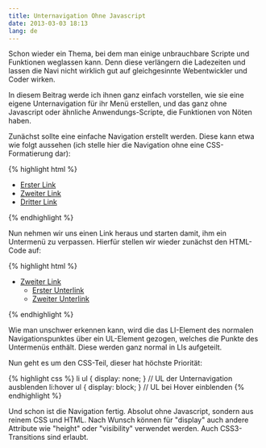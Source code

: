 ```yaml
---
title: Unternavigation Ohne Javascript
date: 2013-03-03 18:13
lang: de
---
```


Schon wieder ein Thema, bei dem man einige unbrauchbare Scripte und Funktionen weglassen kann. Denn diese verlängern die Ladezeiten und lassen die Navi nicht wirklich gut auf gleichgesinnte Webentwickler und Coder wirken.

In diesem Beitrag werde ich ihnen ganz einfach vorstellen, wie sie eine eigene Unternavigation für ihr Menü erstellen, und das ganz ohne Javascript oder ähnliche Anwendungs-Scripte, die Funktionen von Nöten haben.

Zunächst sollte eine einfache Navigation erstellt werden. Diese kann etwa wie folgt aussehen (ich stelle hier die Navigation ohne eine CSS-Formatierung dar):

{% highlight html %}
<ul>
	<li><a href="#">Erster Link</a></li>
	<li><a href="#">Zweiter Link</a></li>
	<li><a href="#">Dritter Link</a></li>
</ul>
{% endhighlight %}

Nun nehmen wir uns einen Link heraus und starten damit, ihm ein Untermenü zu verpassen. Hierfür stellen wir wieder zunächst den HTML-Code auf:

{% highlight html %}
<ul>
	<li><a href="#">Zweiter Link</a>
			<ul>
				<li><a href="#">Erster Unterlink</a></li>
				<li><a href="#">Zweiter Unterlink</a></li>
			</ul>
	</li>
</ul>
{% endhighlight %}

Wie man unschwer erkennen kann, wird die das LI-Element des normalen Navigationspunktes über ein UL-Element gezogen, welches die Punkte des Untermenüs enthält. Diese werden ganz normal in LIs aufgeteilt.

Nun geht es um den CSS-Teil, dieser hat höchste Priorität:

{% highlight css %}
li ul { display: none; }    // UL der Unternavigation ausblenden
li:hover ul { display: block; }    // UL bei Hover einblenden
{% endhighlight %}

Und schon ist die Navigation fertig. Absolut ohne Javascript, sondern aus reinem CSS und HTML. Nach Wunsch können für "display" auch andere Attribute wie "height" oder "visibility" verwendet werden. Auch CSS3-Transitions sind erlaubt.